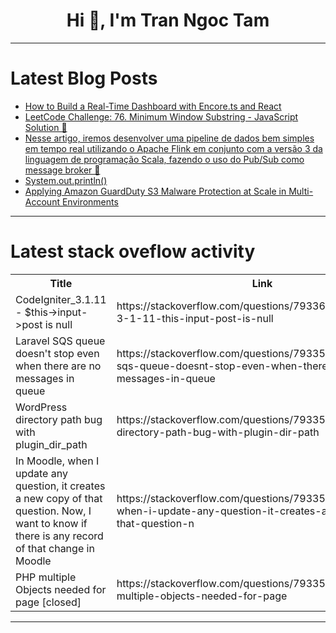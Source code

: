 <h1 align="center">Hi 👋, I'm Tran Ngoc Tam</h1>

---

# Latest Blog Posts 
<!-- BLOG-POST-LIST:START -->
- [How to Build a Real-Time Dashboard with Encore.ts and React](https://dev.to/encore/how-to-build-a-real-time-dashboard-with-encorets-and-react-ii9)
- [LeetCode Challenge: 76. Minimum Window Substring - JavaScript Solution 🚀](https://dev.to/rahulgithubweb/leetcode-challenge-76-minimum-window-substring-javascript-solution-3id4)
- [Nesse artigo, iremos desenvolver uma pipeline de dados bem simples em tempo real utilizando o Apache Flink em conjunto com a versão 3 da linguagem de programação Scala, fazendo o uso do Pub/Sub como message broker 🚀](https://dev.to/geazi_anc/nesse-artigo-iremos-desenvolver-uma-pipeline-de-dados-bem-simples-em-tempo-real-utilizando-o-457e)
- [System.out.println&lpar;&rpar;](https://dev.to/sathish_balaji_2003/systemoutprintln-33o3)
- [Applying Amazon GuardDuty S3 Malware Protection at Scale in Multi-Account Environments](https://dev.to/aws-builders/applying-amazon-guardduty-s3-malware-protection-at-scale-in-multi-account-environments-17f3)
<!-- BLOG-POST-LIST:END -->

---

# Latest stack oveflow activity
<table>
  <tr><th>Title</th><th>Link</th></tr>
  <!-- STACKOVERFLOW:START --><tr><td>CodeIgniter_3.1.11 - $this-&gt;input-&gt;post is null</td><td>https://stackoverflow.com/questions/79336140/codeigniter-3-1-11-this-input-post-is-null</td></tr><tr><td>Laravel SQS queue doesn&#39;t stop even when there are no messages in queue</td><td>https://stackoverflow.com/questions/79335925/laravel-sqs-queue-doesnt-stop-even-when-there-are-no-messages-in-queue</td></tr><tr><td>WordPress directory path bug with plugin_dir_path</td><td>https://stackoverflow.com/questions/79335916/wordpress-directory-path-bug-with-plugin-dir-path</td></tr><tr><td>In Moodle, when I update any question, it creates a new copy of that question. Now, I want to know if there is any record of that change in Moodle</td><td>https://stackoverflow.com/questions/79335889/in-moodle-when-i-update-any-question-it-creates-a-new-copy-of-that-question-n</td></tr><tr><td>PHP multiple Objects needed for page [closed]</td><td>https://stackoverflow.com/questions/79335862/php-multiple-objects-needed-for-page</td></tr><!-- STACKOVERFLOW:END -->
</table>

---


